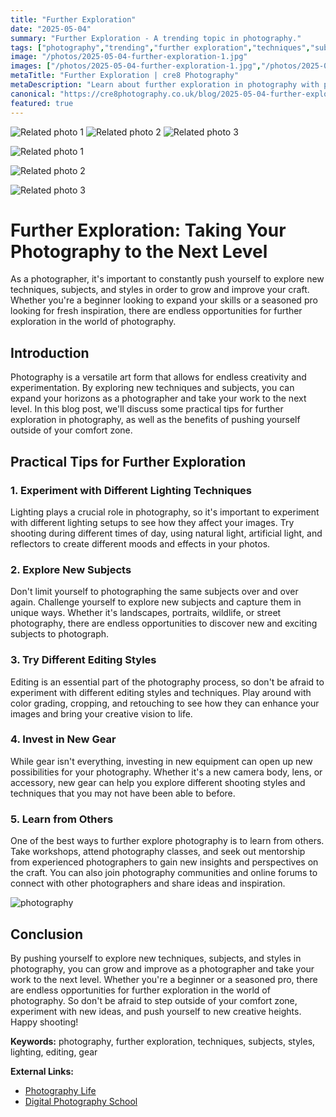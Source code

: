 ```yaml
---
title: "Further Exploration"
date: "2025-05-04"
summary: "Further Exploration - A trending topic in photography."
tags: ["photography","trending","further exploration","techniques","subjects","styles","lighting","editing","gear","workshops","mentorship"]
image: "/photos/2025-05-04-further-exploration-1.jpg"
images: ["/photos/2025-05-04-further-exploration-1.jpg","/photos/2025-05-04-further-exploration-2.jpg","/photos/2025-05-04-further-exploration-3.jpg"]
metaTitle: "Further Exploration | cre8 Photography"
metaDescription: "Learn about further exploration in photography with practical tips and insights."
canonical: "https://cre8photography.co.uk/blog/2025-05-04-further-exploration"
featured: true
---
```


<!-- Gallery as HTML -->

<div class="grid grid-cols-1 sm:grid-cols-2 md:grid-cols-3 gap-4">
  <img src="/photos/2025-05-04-further-exploration-1.jpg" alt="Related photo 1" class="w-full rounded-lg" />
<img src="/photos/2025-05-04-further-exploration-2.jpg" alt="Related photo 2" class="w-full rounded-lg" />
<img src="/photos/2025-05-04-further-exploration-3.jpg" alt="Related photo 3" class="w-full rounded-lg" />
</div>


<!-- Gallery as Markdown -->
![Related photo 1](/photos/2025-05-04-further-exploration-1.jpg)


![Related photo 2](/photos/2025-05-04-further-exploration-2.jpg)


![Related photo 3](/photos/2025-05-04-further-exploration-3.jpg)



# Further Exploration: Taking Your Photography to the Next Level

As a photographer, it's important to constantly push yourself to explore new techniques, subjects, and styles in order to grow and improve your craft. Whether you're a beginner looking to expand your skills or a seasoned pro looking for fresh inspiration, there are endless opportunities for further exploration in the world of photography.

## Introduction

Photography is a versatile art form that allows for endless creativity and experimentation. By exploring new techniques and subjects, you can expand your horizons as a photographer and take your work to the next level. In this blog post, we'll discuss some practical tips for further exploration in photography, as well as the benefits of pushing yourself outside of your comfort zone.

## Practical Tips for Further Exploration

### 1. Experiment with Different Lighting Techniques

Lighting plays a crucial role in photography, so it's important to experiment with different lighting setups to see how they affect your images. Try shooting during different times of day, using natural light, artificial light, and reflectors to create different moods and effects in your photos.

### 2. Explore New Subjects

Don't limit yourself to photographing the same subjects over and over again. Challenge yourself to explore new subjects and capture them in unique ways. Whether it's landscapes, portraits, wildlife, or street photography, there are endless opportunities to discover new and exciting subjects to photograph.

### 3. Try Different Editing Styles

Editing is an essential part of the photography process, so don't be afraid to experiment with different editing styles and techniques. Play around with color grading, cropping, and retouching to see how they can enhance your images and bring your creative vision to life.

### 4. Invest in New Gear

While gear isn't everything, investing in new equipment can open up new possibilities for your photography. Whether it's a new camera body, lens, or accessory, new gear can help you explore different shooting styles and techniques that you may not have been able to before.

### 5. Learn from Others

One of the best ways to further explore photography is to learn from others. Take workshops, attend photography classes, and seek out mentorship from experienced photographers to gain new insights and perspectives on the craft. You can also join photography communities and online forums to connect with other photographers and share ideas and inspiration.

![photography](/path/to/image)

## Conclusion

By pushing yourself to explore new techniques, subjects, and styles in photography, you can grow and improve as a photographer and take your work to the next level. Whether you're a beginner or a seasoned pro, there are endless opportunities for further exploration in the world of photography. So don't be afraid to step outside of your comfort zone, experiment with new ideas, and push yourself to new creative heights. Happy shooting!

**Keywords:** photography, further exploration, techniques, subjects, styles, lighting, editing, gear

**External Links:**
- [Photography Life](https://photographylife.com/)
- [Digital Photography School](https://digital-photography-school.com/)

